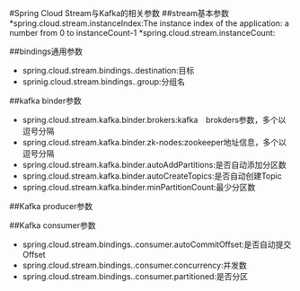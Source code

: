 #Spring Cloud Stream与Kafka的相关参数
##stream基本参数
*spring.cloud.stream.instanceIndex:The instance index of the application: a number from 0 to instanceCount-1
*spring.cloud.stream.instanceCount:



##bindings通用参数
* spring.cloud.stream.bindings.<bindingName>.destination:目标
* sprinig.cloud.stream.bindings.<bindingName>.group:分组名


##kafka binder参数
* spring.cloud.stream.kafka.binder.brokers:kafka　brokders参数，多个以逗号分隔
* spring.cloud.stream.kafka.binder.zk-nodes:zookeeper地址信息，多个以逗号分隔
* spring.cloud.stream.kafka.binder.autoAddPartitions:是否自动添加分区数
* spring.cloud.stream.kafka.binder.autoCreateTopics:是否自动创建Topic
* spring.cloud.stream.kafka.binder.minPartitionCount:最少分区数

##Kafka producer参数

##Kafka consumer参数
* spring.cloud.stream.bindings.<bindingName>.consumer.autoCommitOffset:是否自动提交Offset
* spring.cloud.stream.bindings.<bindingName>.consumer.concurrency:并发数
* spring.cloud.stream.bindings.<bindingName>.consumer.partitioned:是否分区
